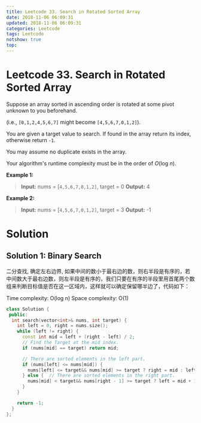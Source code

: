 ```yaml
---
title: Leetcode 33. Search in Rotated Sorted Array
date: 2018-11-06 06:09:31
updated: 2018-11-06 06:09:31
categories: Leetcode
tags: Leetcode
notshow: true
top:
---
```


# Leetcode 33. Search in Rotated Sorted Array

Suppose an array sorted in ascending order is rotated at some pivot unknown to you beforehand.

(i.e.,  `[0,1,2,4,5,6,7]`  might become  `[4,5,6,7,0,1,2]`).

You are given a target value to search. If found in the array return its index, otherwise return  `-1`.

You may assume no duplicate exists in the array.

Your algorithm's runtime complexity must be in the order of _O_(log _n_).

**Example 1:**

> **Input:** nums = [`4,5,6,7,0,1,2]`, target = 0
> **Output:** 4

**Example 2:**

> **Input:** nums = [`4,5,6,7,0,1,2]`, target = 3
> **Output:** -1

<!-- more -->

# Solution

## Solution 1: Binary Search

二分查找, 确定左右边界, 如果中间的数小于最右边的数，则右半段是有序的，若中间数大于最右边数，则左半段是有序的，我们只要在有序的半段里用首尾两个数组来判断目标值是否在这一区域内，这样就可以确定保留哪半边了，代码如下：

Time complexity: O(log n)
Space complexity: O(1)

```cpp
class Solution {
 public:
  int search(vector<int>& nums, int target) {
    int left = 0, right = nums.size();
    while (left != right) {
      const int mid = left + (right - left) / 2;
      // Find the Target at the mid index.
      if (nums[mid] == target) return mid;

      // There are sorted elements in the left part.
      if (nums[left] <= nums[mid]) {
        nums[left] <= target&& nums[mid] >= target ? right = mid : left = mid + 1;
      } else {  // There are sorted elements in the right part.
        nums[mid] < target&& nums[right - 1] >= target ? left = mid + 1 : right = mid;
      }
    }

    return -1;
  }
};
```